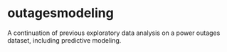 # outagesmodeling
A continuation of previous exploratory data analysis on a power outages dataset, including predictive modeling.

